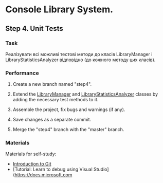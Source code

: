 # Console Library System.

## Step 4. Unit Tests

### Task

Реалізувати всі можливі тестові методи до класів LibraryManager і LibraryStatisticsAnalyzer відповідно (до кожного методу цих класів).

### Performance

1. Create a new branch named "step4".

2. Extend the [LibraryManager](../Implementations/LibraryManager.cs) and [LibraryStatisticsAnalyzer](../Implementations/LibraryStatisticsAnalyzer.cs) classes by adding the necessary test methods to it.

3. Assemble the project, fix bugs and warnings (if any).

4. Save changes as a separate commit.

5. Merge the "step4" branch with the "master" branch.

### Materials

Materials for self-study:
* [Introduction to Git](https://git-scm.com/book/uk/v2)
* [Tutorial: Learn to debug using Visual Studio](https://docs.microsoft.com